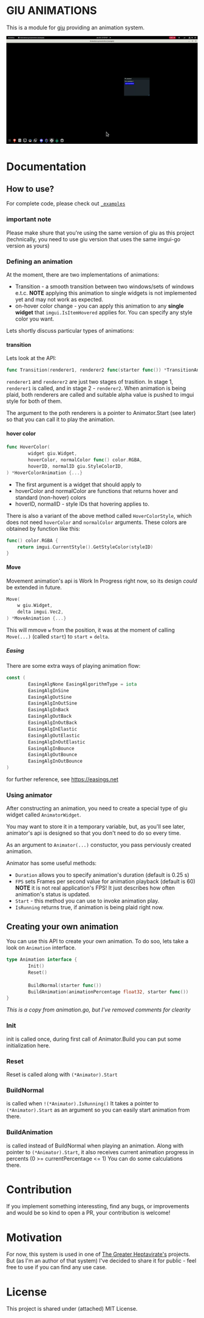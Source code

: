 # GIU ANIMATIONS

This is a module for [giu](https://github.com/AllenDang/giu) providing an
animation system.

![giu-animations demo](./docs/demo.gif)

# Documentation

## How to use?

For complete code, please check out [`_examples`](./_examples)

### important note

Please make shure that you're using the same version of giu
as this project (technically, you need to use giu version
that uses the same imgui-go version as yours)

### Defining an animation

At the moment, there are two implementations of animations:
- Transition - a smooth transition between two windows/sets of windows e.t.c.
  **NOTE** applying this animation to single widgets is not implemented yet and may
  not work as expected.
- on-hover color change - you can apply this animation to any **single widget**
  that `imgui.IsItemHovered` applies for.
  You can specify any style color you want.

Lets shortly discuss particular types of animations:

#### transition

Lets look at the API:
```go
func Transition(renderer1, renderer2 func(starter func()) *TransitionAnimation {...}
```

`renderer1` and `renderer2` are just two stages of trasition.
In stage 1, `renderer1` is called, and in stage 2 - `renderer2`.
When animation is being plaid, both renderers are called and suitable
alpha value is pushed to imgui style for both of them.

The argument to the poth renderers is a pointer to Animator.Start (see later)
so that you can call it to play the animation.

#### hover color

```go
func HoverColor(
        widget giu.Widget,
        hoverColor, normalColor func() color.RGBA,
        hoverID, normalID giu.StyleColorID,
) *HoverColorAnimation {...}
```

- The first argument is a widget that should apply to
- hoverColor and normalColor are functions that returns hover and standard (non-hover) colors
- hoverID, normalID - style IDs that hovering applies to.

There is also a variant of the above method called `HoverColorStyle`, which does not need
`hoverColor` and `normalColor` arguments. These colors are obtained
by function like this:
```go
func() color.RGBA {
    return imgui.CurrentStyle().GetStyleColor(styleID)
}
```

#### Move 

Movement animation's api is Work In Progress right now,
so its design _could_ be extended in future.

```go
Move(
    w giu.Widget,
    delta imgui.Vec2,
) *MoveAnimation {...}
```

This will mmove `w` from the position, it was
at the moment of calling `Move(...)` (called `start`)
to `start` + `delta`.

##### Easing

There are some extra ways of playing animation flow:

```go
const (
        EasingAlgNone EasingAlgorithmType = iota
        EasingAlgInSine
        EasingAlgOutSine
        EasingAlgInOutSine
        EasingAlgInBack
        EasingAlgOutBack
        EasingAlgInOutBack
        EasingAlgInElastic
        EasingAlgOutElastic
        EasingAlgInOutElastic
        EasingAlgInBounce
        EasingAlgOutBounce
        EasingAlgInOutBounce
)
```

for further reference, see https://easings.net

### Using animator

After constructing an animation, you need to create a special type of giu widget
called `AnimatorWidget`.

You may want to store it in a temporary variable, but, as you'll see later,
animator's api is designed so that you don't need to do so every time.

As an argument to `Animator(...)` constuctor, you pass perviously created animation.

Animator has some useful methods:
- `Duration` allows you to specify animation's duration (default is 0.25 s)
- `FPS` sets Frames per second value for animation playback (default is 60)
   **NOTE** it is not real application's FPS! It just describes how often
   animation's status is updated.
- `Start` - this method you can use to invoke animation play.
- `IsRunning` returns true, if animation is being plaid right now.

## Creating your own animation

You can use this API to create your own animation.
To do soo, lets take a look on `Animation` interface.
```go
type Animation interface {
        Init()
        Reset()

        BuildNormal(starter func())
        BuildAnimation(animationPercentage float32, starter func())
}
```

_This is a copy from animation.go, but I've removed comments for clearity_

### Init

init is called once, during first call of Animator.Build
you can put some initialization here.

### Reset

Reset is called along with `(*Animator).Start`

### BuildNormal

is called when `!(*Animator).IsRunning()`
It takes a pointer to `(*Animator).Start` as an argument
so you can easily start animation from there.

### BuildAnimation

is called instead of BuildNormal when playing an animation.
Along with pointer to `(*Animator).Start`, it also receives
current animation progress in percents (0 >= currentPercentage <= 1)
You can do some calculations there.

# Contribution

If you implement something interessting, find any bugs, or
improvements and would be so kind to open a PR,
your contribution is welcome!

# Motivation

For now, this system is used in one of [The Greater Heptavirate's](https://github.com/TheGraterHeptavirate) projects.
But (as I'm an author of that system) I've decided to share it for public - feel free to use if you can find any use case.

# License

This project is shared under (attached) MIT License.
